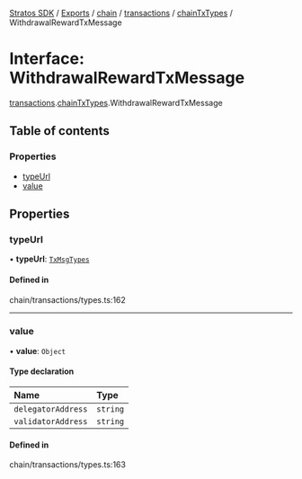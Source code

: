 [Stratos SDK](../README.md) / [Exports](../modules.md) / [chain](../modules/chain.md) / [transactions](../modules/chain.transactions.md) / [chainTxTypes](../modules/chain.transactions.chainTxTypes.md) / WithdrawalRewardTxMessage

# Interface: WithdrawalRewardTxMessage

[transactions](../modules/chain.transactions.md).[chainTxTypes](../modules/chain.transactions.chainTxTypes.md).WithdrawalRewardTxMessage

## Table of contents

### Properties

- [typeUrl](chain.transactions.chainTxTypes.WithdrawalRewardTxMessage.md#typeurl)
- [value](chain.transactions.chainTxTypes.WithdrawalRewardTxMessage.md#value)

## Properties

### typeUrl

• **typeUrl**: [`TxMsgTypes`](../enums/chain.transactions.chainTxTypes.TxMsgTypes.md)

#### Defined in

chain/transactions/types.ts:162

___

### value

• **value**: `Object`

#### Type declaration

| Name | Type |
| :------ | :------ |
| `delegatorAddress` | `string` |
| `validatorAddress` | `string` |

#### Defined in

chain/transactions/types.ts:163
